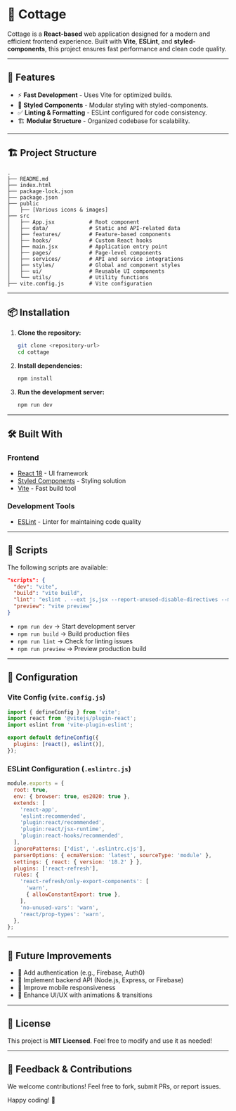 # 🏡 Cottage

Cottage is a **React-based** web application designed for a modern and efficient frontend experience. Built with **Vite**, **ESLint**, and **styled-components**, this project ensures fast performance and clean code quality.

---

## 🚀 Features

- ⚡ **Fast Development** - Uses Vite for optimized builds.
- 🎨 **Styled Components** - Modular styling with styled-components.
- ✅ **Linting & Formatting** - ESLint configured for code consistency.
- 🏗️ **Modular Structure** - Organized codebase for scalability.

---

## 🏗️ Project Structure

```
.
├── README.md
├── index.html
├── package-lock.json
├── package.json
├── public
│   ├── [Various icons & images]
├── src
│   ├── App.jsx           # Root component
│   ├── data/             # Static and API-related data
│   ├── features/         # Feature-based components
│   ├── hooks/            # Custom React hooks
│   ├── main.jsx          # Application entry point
│   ├── pages/            # Page-level components
│   ├── services/         # API and service integrations
│   ├── styles/           # Global and component styles
│   ├── ui/               # Reusable UI components
│   └── utils/            # Utility functions
├── vite.config.js        # Vite configuration
```

---

## 📦 Installation

1. **Clone the repository:**
   ```sh
   git clone <repository-url>
   cd cottage
   ```
2. **Install dependencies:**
   ```sh
   npm install
   ```
3. **Run the development server:**
   ```sh
   npm run dev
   ```

---

## 🛠️ Built With

### **Frontend**

- [React 18](https://react.dev/) - UI framework
- [Styled Components](https://styled-components.com/) - Styling solution
- [Vite](https://vitejs.dev/) - Fast build tool

### **Development Tools**

- [ESLint](https://eslint.org/) - Linter for maintaining code quality

---

## 📜 Scripts

The following scripts are available:

```json
"scripts": {
  "dev": "vite",
  "build": "vite build",
  "lint": "eslint . --ext js,jsx --report-unused-disable-directives --max-warnings 0",
  "preview": "vite preview"
}
```

- `npm run dev` → Start development server
- `npm run build` → Build production files
- `npm run lint` → Check for linting issues
- `npm run preview` → Preview production build

---

## 📌 Configuration

### **Vite Config (`vite.config.js`)**

```js
import { defineConfig } from 'vite';
import react from '@vitejs/plugin-react';
import eslint from 'vite-plugin-eslint';

export default defineConfig({
  plugins: [react(), eslint()],
});
```

### **ESLint Configuration (`.eslintrc.js`)**

```js
module.exports = {
  root: true,
  env: { browser: true, es2020: true },
  extends: [
    'react-app',
    'eslint:recommended',
    'plugin:react/recommended',
    'plugin:react/jsx-runtime',
    'plugin:react-hooks/recommended',
  ],
  ignorePatterns: ['dist', '.eslintrc.cjs'],
  parserOptions: { ecmaVersion: 'latest', sourceType: 'module' },
  settings: { react: { version: '18.2' } },
  plugins: ['react-refresh'],
  rules: {
    'react-refresh/only-export-components': [
      'warn',
      { allowConstantExport: true },
    ],
    'no-unused-vars': 'warn',
    'react/prop-types': 'warn',
  },
};
```

---

## 🎯 Future Improvements

- 🌟 Add authentication (e.g., Firebase, Auth0)
- 🚀 Implement backend API (Node.js, Express, or Firebase)
- 📱 Improve mobile responsiveness
- 🎨 Enhance UI/UX with animations & transitions

---

## 📄 License

This project is **MIT Licensed**. Feel free to modify and use it as needed!

---

## 💬 Feedback & Contributions

We welcome contributions! Feel free to fork, submit PRs, or report issues.

Happy coding! 🚀
